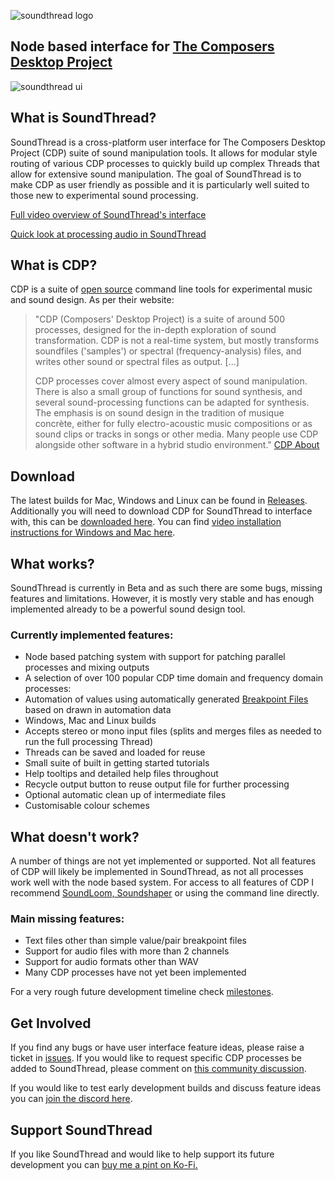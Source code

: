 ![soundthread logo](readmeimages/logo.png?raw=true)
## Node based interface for [The Composers Desktop Project](https://www.composersdesktop.com/)
![soundthread ui](readmeimages/main_screenshot.png?raw=true)
## What is SoundThread?
SoundThread is a cross-platform user interface for The Composers Desktop Project (CDP) suite of sound manipulation tools. It allows for modular style routing of various CDP processes to quickly build up complex Threads that allow for extensive sound manipulation. The goal of SoundThread is to make CDP as user friendly as possible and it is particularly well suited to those new to experimental sound processing.

[Full video overview of SoundThread's interface](https://youtu.be/6dOh-Geq6f8)

[Quick look at processing audio in SoundThread](https://youtu.be/Mebi9f8jP6g)

## What is CDP?

CDP is a suite of [open source](https://github.com/ComposersDesktop/CDP8) command line tools for experimental music and sound design. As per their website:

> "CDP (Composers' Desktop Project) is a suite of around 500 processes, designed for the in-depth exploration of sound transformation. CDP is not a real-time system, but mostly transforms soundfiles ('samples') or spectral (frequency-analysis) files, and writes other sound or spectral files as output. [...]
> 
> CDP processes cover almost every aspect of sound manipulation. There is also a small group of functions for sound synthesis, and several sound-processing functions can be adapted for synthesis. The emphasis is on sound design in the tradition of musique concrète, either for fully electro-acoustic music compositions or as sound clips or tracks in songs or other media. Many people use CDP alongside other software in a hybrid studio environment."
> [CDP About](https://www.composersdesktop.com/docs/html/cdphome.htm)

## Download
The latest builds for Mac, Windows and Linux can be found in [Releases](https://github.com/j-p-higgins/SoundThread/releases/latest).
Additionally you will need to download CDP for SoundThread to interface with, this can be [downloaded here](https://www.unstablesound.net/cdp.html).
You can find [video installation instructions for Windows and Mac here](https://youtu.be/OQM0CCdZzZ0).


## What works?
SoundThread is currently in Beta and as such there are some bugs, missing features and limitations. However, it is mostly very stable and has enough implemented already to be a powerful sound design tool.
### Currently implemented features:
- Node based patching system with support for patching parallel processes and mixing outputs
- A selection of over 100 popular CDP time domain and frequency domain processes:
- Automation of values using automatically generated [Breakpoint Files](https://www.composersdesktop.com/docs/html//filestxt.htm#BREAKPOINTFILES) based on drawn in automation data
- Windows, Mac and Linux builds
- Accepts stereo or mono input files (splits and merges files as needed to run the full processing Thread)
- Threads can be saved and loaded for reuse
- Small suite of built in getting started tutorials
- Help tooltips and detailed help files throughout
- Recycle output button to reuse output file for further processing 
- Optional automatic clean up of intermediate files
- Customisable colour schemes
 
## What doesn't work?
A number of things are not yet implemented or supported. Not all features of CDP will likely be implemented in SoundThread, as not all processes work well with the node based system. For access to all features of CDP I recommend [SoundLoom, Soundshaper](https://www.composersdesktop.com/docs/html/cdphome.htm#GUIS) or using the command line directly.
### Main missing features:
- Text files other than simple value/pair breakpoint files
- Support for audio files with more than 2 channels
- Support for audio formats other than WAV
- Many CDP processes have not yet been implemented

For a very rough future development timeline check [milestones](https://github.com/j-p-higgins/SoundThread/milestones?sort=due_date&direction=asc).

## Get Involved
If you find any bugs or have user interface feature ideas, please raise a ticket in [issues](https://github.com/j-p-higgins/SoundThread/issues). If you would like to request specific CDP processes be added to SoundThread, please comment on [this community discussion](https://github.com/j-p-higgins/SoundThread/discussions/59).

If you would like to test early development builds and discuss feature ideas you can [join the discord here](https://discord.gg/kWf4v8SCvR).

## Support SoundThread
If you like SoundThread and would like to help support its future development you can [buy me a pint on Ko-Fi.](https://ko-fi.com/jphiggins)
